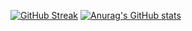 [![GitHub Streak](https://streak-stats.demolab.com?user=Reem24R&theme=radical&hide_border=true)](https://git.io/streak-stats)
[![Anurag's GitHub stats](https://github-readme-stats.vercel.app/apiReem24Ranuraghazra)](https://github.com/anuraghazra/github-readme-stats)
